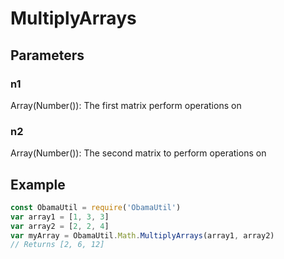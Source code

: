 # MultiplyArrays
## Parameters
### n1
Array(Number()): The first matrix perform operations on
### n2
Array(Number()): The second matrix to perform operations on
## Example
```javascript
const ObamaUtil = require('ObamaUtil')
var array1 = [1, 3, 3]
var array2 = [2, 2, 4]
var myArray = ObamaUtil.Math.MultiplyArrays(array1, array2)
// Returns [2, 6, 12]
```